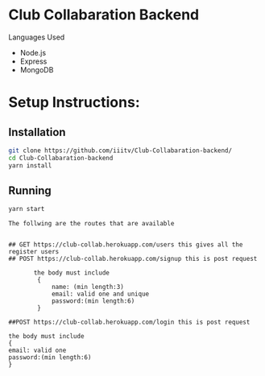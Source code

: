 # Club Collabaration Backend

Languages Used

- Node.js
- Express
- MongoDB

# Setup Instructions:

## Installation

```bash
git clone https://github.com/iiitv/Club-Collabaration-backend/
cd Club-Collabaration-backend
yarn install
```

## Running

```bash
yarn start
```

```
The follwing are the routes that are available


## GET https://club-collab.herokuapp.com/users this gives all the register users
## POST https://club-collab.herokuapp.com/signup this is post request

       the body must include
        {
            name: (min length:3)
            email: valid one and unique
            password:(min length:6)
        }

##POST https://club-collab.herokuapp.com/login this is post request

the body must include
{
email: valid one
password:(min length:6)
}
```
